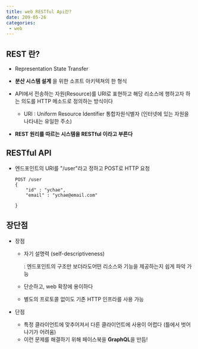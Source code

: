 ```yaml
---
title: web RESTful Api란?
date: 209-05-26
categories:
 - web
---
```






## REST 란?

- Representation State Transfer
- **분산 시스템 설계** 을 위한 소프트 아키텍쳐의 한 형식

- API에서 전송하는 자원(Resource)를 URI로 표현하고 해당 리소스에 행하고자 하는 의도를 HTTP 메소드로 정의하는 방식이다
  - URI  :  Uniform Resource Identifier 통합자원식별자 (인터넷에 있는 자원을 나타내는 유일한 주소)
- **REST 원리를 따르는 시스템을 RESTful 이라고 부른다**



## RESTful API

- 엔드포인트의 URI를 "/user"라고 정하고 POST로 HTTP 요청
	```
	POST /user
	{
		"id" : "ychae",
		"email" : "ychae@email.com"

	}
	```





## 장단점

- 장점
  - 자기 설명력 (self-descriptiveness)
  
    : 엔드포인트의 구조만 보더라도어떤 리소스와 기능을 제공하는지 쉽게 파악 가능
  
  - 단순하고, web 확장에 용이하다
  
  - 별도의 프로토콜 없이도 기존 HTTP 인프라를 사용 가능
  
- 단점

  - 특정 클라이언트에 맞추어져서 다른 클라이언트에 사용이 어렵다 (틀에서 벗어나기가 어려움)
  - 이런 문제를 해결하기 위해 페이스북을 **GraphQL**을 만듬!
